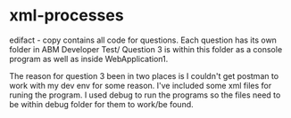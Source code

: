 # xml-processes

edifact - copy contains all code for questions.
Each question has its own folder in ABM Developer Test/
Question 3 is within this folder as a console program as well as inside WebApplication1.

The reason for question 3 been in two places is I couldn't get postman to work with my dev env for some reason. I've included some xml files for runing the program. I used debug to run the programs so the files need to be within debug folder for them to work/be found.
